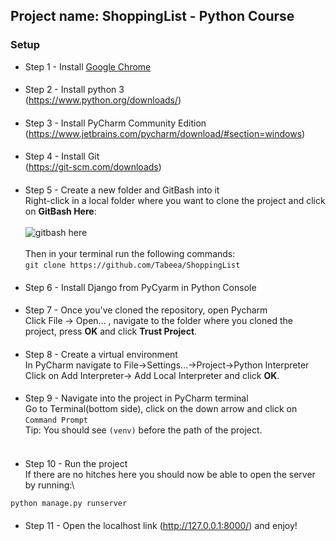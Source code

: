 ## Project name: ShoppingList - Python Course



### Setup

- Step 1 - 
Install [Google Chrome](https://www.googleadservices.com/pagead/aclk?sa=L&ai=DChcSEwiZpqDwjsX-AhWngFAGHSVwBVQYABAAGgJkZw&ohost=www.google.com&cid=CAESauD20c82cYwEF5faNLs1iPVZ02CcZob1yckwyCQ1CLZiKtYYSy5O5Q0bwcP85HMSC3BuOTmK3XPGAnHcvH2ykzFJGACu-FFvZjhrzJnZypgUCCzD_eAy_VdwfaIrHUck9YQOfegpYD2c8Yg&sig=AOD64_3hl9ERHq5kI30h4gtxs2cKNUFE6w&q&adurl&ved=2ahUKEwjRjZfwjsX-AhWOg_0HHWw-BPcQ0Qx6BAgHEAE)
####

- Step 2 - 
Install python 3\
(https://www.python.org/downloads/)<br/>
####

- Step 3 - 
Install PyCharm Community Edition\
(https://www.jetbrains.com/pycharm/download/#section=windows)<br/>
####

- Step 4 - 
Install Git\
(https://git-scm.com/downloads)<br/>
####

- Step 5 - Create a new folder and GitBash into it\
  Right-click in a local folder where you want to clone the project
  and click on **GitBash Here**:<br><br>
  ![gitbash here](https://i.stack.imgur.com/7BI04.png)<br><br>
  Then in your terminal run the following commands:\
  `git clone https://github.com/Tabeea/ShoppingList`
####

- Step 6 - Install Django from PyCyarm in Python Console

####

- Step 7 - Once you've cloned the repository, open Pycharm<br>
  Click File -> Open... , navigate to the folder where you cloned the project, press **OK**
  and click **Trust Project**.
####

- Step 8 - Create a virtual environment\
In PyCharm navigate to File->Settings...->Project->Python Interpreter\
Click on Add Interpreter-> Add Local Interpreter and click **OK**.
####

- Step 9 - Navigate into the project in PyCharm terminal\
Go to Terminal(bottom side), click on the down arrow and click on `Command Prompt`\
Tip: You should see `(venv)` before the path of the project.<br><br>

####

- Step 10 - Run the project\
If there are no hitches here you should now be able to open the server by running:\ 

`python manage.py runserver`
####

- Step 11 - Open the localhost link (http://127.0.0.1:8000/) and enjoy! 